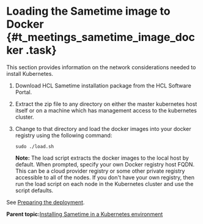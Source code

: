 # Loading the Sametime image to Docker {#t_meetings_sametime_image_docker .task}

This section provides information on the network considerations needed to install Kubernetes.

1.  Download HCL Sametime installation package from the HCL Software Portal.

2.  Extract the zip file to any directory on either the master kubernetes host itself or on a machine which has management access to the kubernetes cluster.

3.  Change to that directory and load the docker images into your docker registry using the following command:

    ```
    sudo ./load.sh
    ```

    **Note:** The load script extracts the docker images to the local host by default. When prompted, specify your own Docker registry host FQDN. This can be a cloud provider registry or some other private registry accessible to all of the nodes. If you don't have your own registry, then run the load script on each node in the Kubernetes cluster and use the script defaults.


See [Preparing the deployment](t_meetings_configure_deployment.md).

**Parent topic:**[Installing Sametime in a Kubernetes environment](installation_sametime_kubernetes.md)

